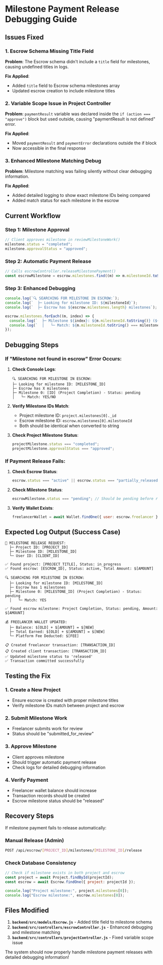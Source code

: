 # Milestone Payment Release Debugging Guide

## Issues Fixed

### 1. **Escrow Schema Missing Title Field**

**Problem**: The Escrow schema didn't include a `title` field for milestones, causing undefined titles in logs.

**Fix Applied**:

- Added `title` field to Escrow schema milestones array
- Updated escrow creation to include milestone titles

### 2. **Variable Scope Issue in Project Controller**

**Problem**: `paymentResult` variable was declared inside the `if (action === "approve")` block but used outside, causing "paymentResult is not defined" error.

**Fix Applied**:

- Moved `paymentResult` and `paymentError` declarations outside the if block
- Now accessible in the final response

### 3. **Enhanced Milestone Matching Debug**

**Problem**: Milestone matching was failing silently without clear debugging information.

**Fix Applied**:

- Added detailed logging to show exact milestone IDs being compared
- Added match status for each milestone in the escrow

## Current Workflow

### Step 1: Milestone Approval

```javascript
// Client approves milestone in reviewMilestoneWork()
milestone.status = "completed";
milestone.approvalStatus = "approved";
```

### Step 2: Automatic Payment Release

```javascript
// Calls escrowController.releaseMilestonePayment()
const escrowMilestone = escrow.milestones.find((m) => m.milestoneId.toString() === milestoneId);
```

### Step 3: Enhanced Debugging

```javascript
console.log(`🔍 SEARCHING FOR MILESTONE IN ESCROW:`);
console.log(`  ├─ Looking for milestone ID: ${milestoneId}`);
console.log(`  ├─ Escrow has ${escrow.milestones.length} milestones`);

escrow.milestones.forEach((m, index) => {
  console.log(`  ├─ Milestone ${index}: ${m.milestoneId.toString()} (${m.title || "No title"}) - Status: ${m.status}`);
  console.log(`  │   └─ Match: ${m.milestoneId.toString() === milestoneId ? "YES" : "NO"}`);
});
```

## Debugging Steps

### If "Milestone not found in escrow" Error Occurs:

1. **Check Console Logs**:

   ```
   🔍 SEARCHING FOR MILESTONE IN ESCROW:
   ├─ Looking for milestone ID: [MILESTONE_ID]
   ├─ Escrow has X milestones
   ├─ Milestone 0: [ID] (Project Completion) - Status: pending
   │   └─ Match: YES/NO
   ```

2. **Verify Milestone IDs Match**:

   - Project milestone ID: `project.milestones[0]._id`
   - Escrow milestone ID: `escrow.milestones[0].milestoneId`
   - Both should be identical when converted to string

3. **Check Project Milestone Status**:
   ```javascript
   projectMilestone.status === "completed";
   projectMilestone.approvalStatus === "approved";
   ```

### If Payment Release Fails:

1. **Check Escrow Status**:

   ```javascript
   escrow.status === "active" || escrow.status === "partially_released";
   ```

2. **Check Milestone Status**:

   ```javascript
   escrowMilestone.status === "pending"; // Should be pending before release
   ```

3. **Verify Wallet Exists**:
   ```javascript
   freelancerWallet = await Wallet.findOne({ user: escrow.freelancer });
   ```

## Expected Log Output (Success Case)

```
🚀 MILESTONE RELEASE REQUEST:
  ├─ Project ID: [PROJECT_ID]
  ├─ Milestone ID: [MILESTONE_ID]
  └─ User ID: [CLIENT_ID]

✅ Found project: [PROJECT_TITLE], Status: in_progress
✅ Found escrow: [ESCROW_ID], Status: active, Total Amount: $[AMOUNT]

🔍 SEARCHING FOR MILESTONE IN ESCROW:
  ├─ Looking for milestone ID: [MILESTONE_ID]
  ├─ Escrow has 1 milestones
  ├─ Milestone 0: [MILESTONE_ID] (Project Completion) - Status: pending
  │   └─ Match: YES

✅ Found escrow milestone: Project Completion, Status: pending, Amount: $[AMOUNT]

💰 FREELANCER WALLET UPDATED:
  ├─ Balance: $[OLD] + $[AMOUNT] = $[NEW]
  ├─ Total Earned: $[OLD] + $[AMOUNT] = $[NEW]
  └─ Platform Fee Deducted: $[FEE]

📋 Created freelancer transaction: [TRANSACTION_ID]
📋 Created client transaction: [TRANSACTION_ID]
✅ Updated milestone status to 'released'
✅ Transaction committed successfully
```

## Testing the Fix

### 1. Create a New Project

- Ensure escrow is created with proper milestone titles
- Verify milestone IDs match between project and escrow

### 2. Submit Milestone Work

- Freelancer submits work for review
- Status should be "submitted_for_review"

### 3. Approve Milestone

- Client approves milestone
- Should trigger automatic payment release
- Check logs for detailed debugging information

### 4. Verify Payment

- Freelancer wallet balance should increase
- Transaction records should be created
- Escrow milestone status should be "released"

## Recovery Steps

If milestone payment fails to release automatically:

### Manual Release (Admin)

```bash
POST /api/escrow/[PROJECT_ID]/milestones/[MILESTONE_ID]/release
```

### Check Database Consistency

```javascript
// Check if milestone exists in both project and escrow
const project = await Project.findById(projectId);
const escrow = await Escrow.findOne({ project: projectId });

console.log("Project milestone:", project.milestones[0]);
console.log("Escrow milestone:", escrow.milestones[0]);
```

## Files Modified

1. **`backend/src/models/Escrow.js`** - Added title field to milestone schema
2. **`backend/src/controllers/escrowController.js`** - Enhanced debugging and milestone matching
3. **`backend/src/controllers/projectController.js`** - Fixed variable scope issue

The system should now properly handle milestone payment releases with detailed debugging information!
